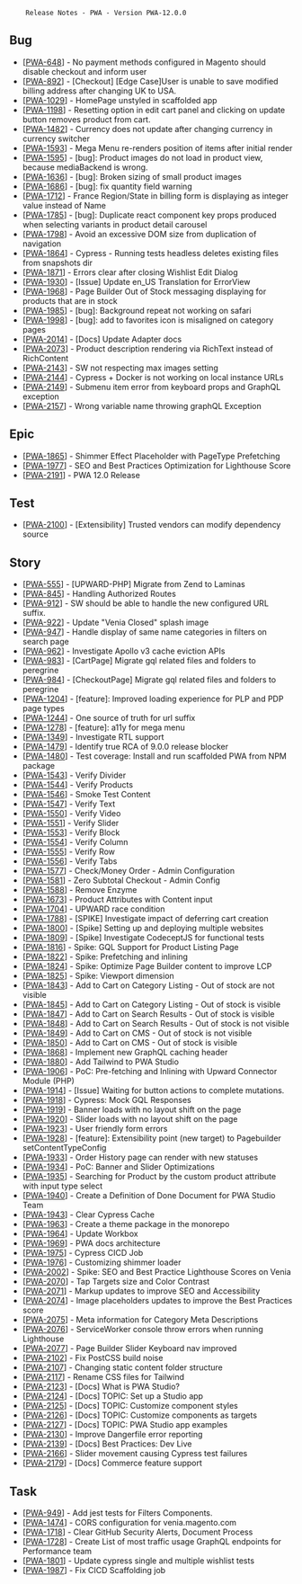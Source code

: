 
        Release Notes - PWA - Version PWA-12.0.0

<h2>        Bug
</h2>
<ul>
<li>[<a href='https://jira.corp.magento.com/browse/PWA-648'>PWA-648</a>] -         No payment methods configured in Magento should disable checkout and inform user
</li>
<li>[<a href='https://jira.corp.magento.com/browse/PWA-892'>PWA-892</a>] -         [Checkout] [Edge Case]User is unable to save modified billing address after changing UK to USA. 
</li>
<li>[<a href='https://jira.corp.magento.com/browse/PWA-1029'>PWA-1029</a>] -         HomePage unstyled in scaffolded app
</li>
<li>[<a href='https://jira.corp.magento.com/browse/PWA-1198'>PWA-1198</a>] -         Resetting option in edit cart panel and clicking on update  button removes product from cart.
</li>
<li>[<a href='https://jira.corp.magento.com/browse/PWA-1482'>PWA-1482</a>] -         Currency does not update after changing currency in  currency switcher
</li>
<li>[<a href='https://jira.corp.magento.com/browse/PWA-1593'>PWA-1593</a>] -         Mega Menu re-renders position of items after initial render
</li>
<li>[<a href='https://jira.corp.magento.com/browse/PWA-1595'>PWA-1595</a>] -         [bug]: Product images do not load in product view, because mediaBackend is wrong.
</li>
<li>[<a href='https://jira.corp.magento.com/browse/PWA-1636'>PWA-1636</a>] -         [bug]: Broken sizing of small product images
</li>
<li>[<a href='https://jira.corp.magento.com/browse/PWA-1686'>PWA-1686</a>] -         [bug]: fix quantity field warning
</li>
<li>[<a href='https://jira.corp.magento.com/browse/PWA-1712'>PWA-1712</a>] -         France Region/State in billing form is displaying as integer value instead of Name
</li>
<li>[<a href='https://jira.corp.magento.com/browse/PWA-1785'>PWA-1785</a>] -         [bug]: Duplicate react component key props produced when selecting variants in product detail carousel
</li>
<li>[<a href='https://jira.corp.magento.com/browse/PWA-1798'>PWA-1798</a>] -         Avoid an excessive DOM size from duplication of navigation
</li>
<li>[<a href='https://jira.corp.magento.com/browse/PWA-1864'>PWA-1864</a>] -         Cypress - Running tests headless deletes existing files from snapshots dir
</li>
<li>[<a href='https://jira.corp.magento.com/browse/PWA-1871'>PWA-1871</a>] -         Errors clear after closing Wishlist Edit Dialog
</li>
<li>[<a href='https://jira.corp.magento.com/browse/PWA-1930'>PWA-1930</a>] -         [Issue] Update en_US Translation for ErrorView
</li>
<li>[<a href='https://jira.corp.magento.com/browse/PWA-1968'>PWA-1968</a>] -         Page Builder Out of Stock messaging displaying for products that are in stock
</li>
<li>[<a href='https://jira.corp.magento.com/browse/PWA-1985'>PWA-1985</a>] -         [bug]: Background repeat not working on safari
</li>
<li>[<a href='https://jira.corp.magento.com/browse/PWA-1998'>PWA-1998</a>] -         [bug]: add to favorites icon is misaligned on category pages
</li>
<li>[<a href='https://jira.corp.magento.com/browse/PWA-2014'>PWA-2014</a>] -         [Docs] Update Adapter docs
</li>
<li>[<a href='https://jira.corp.magento.com/browse/PWA-2073'>PWA-2073</a>] -         Product description rendering via RichText instead of RichContent
</li>
<li>[<a href='https://jira.corp.magento.com/browse/PWA-2143'>PWA-2143</a>] -         SW not respecting max images setting
</li>
<li>[<a href='https://jira.corp.magento.com/browse/PWA-2144'>PWA-2144</a>] -         Cypress + Docker is not working on local instance URLs
</li>
<li>[<a href='https://jira.corp.magento.com/browse/PWA-2149'>PWA-2149</a>] -         Submenu item error from keyboard props and GraphQL exception
</li>
<li>[<a href='https://jira.corp.magento.com/browse/PWA-2157'>PWA-2157</a>] -         Wrong variable name throwing graphQL Exception 
</li>
</ul>

<h2>        Epic
</h2>
<ul>
<li>[<a href='https://jira.corp.magento.com/browse/PWA-1865'>PWA-1865</a>] -         Shimmer Effect Placeholder with PageType Prefetching 
</li>
<li>[<a href='https://jira.corp.magento.com/browse/PWA-1977'>PWA-1977</a>] -         SEO and Best Practices Optimization for Lighthouse Score 
</li>
<li>[<a href='https://jira.corp.magento.com/browse/PWA-2191'>PWA-2191</a>] -         PWA 12.0 Release
</li>
</ul>

<h2>        Test
</h2>
<ul>
<li>[<a href='https://jira.corp.magento.com/browse/PWA-2100'>PWA-2100</a>] -         [Extensibility] Trusted vendors can modify dependency source
</li>
</ul>

<h2>        Story
</h2>
<ul>
<li>[<a href='https://jira.corp.magento.com/browse/PWA-555'>PWA-555</a>] -         [UPWARD-PHP] Migrate from Zend to Laminas
</li>
<li>[<a href='https://jira.corp.magento.com/browse/PWA-845'>PWA-845</a>] -         Handling Authorized Routes
</li>
<li>[<a href='https://jira.corp.magento.com/browse/PWA-912'>PWA-912</a>] -         SW should be able to handle the new configured URL suffix.
</li>
<li>[<a href='https://jira.corp.magento.com/browse/PWA-922'>PWA-922</a>] -         Update &quot;Venia Closed&quot; splash image
</li>
<li>[<a href='https://jira.corp.magento.com/browse/PWA-947'>PWA-947</a>] -         Handle display of same name categories in filters on search page
</li>
<li>[<a href='https://jira.corp.magento.com/browse/PWA-962'>PWA-962</a>] -         Investigate Apollo v3 cache eviction APIs
</li>
<li>[<a href='https://jira.corp.magento.com/browse/PWA-983'>PWA-983</a>] -         [CartPage] Migrate gql related files and folders to peregrine
</li>
<li>[<a href='https://jira.corp.magento.com/browse/PWA-984'>PWA-984</a>] -         [CheckoutPage] Migrate gql related files and folders to peregrine
</li>
<li>[<a href='https://jira.corp.magento.com/browse/PWA-1204'>PWA-1204</a>] -         [feature]: Improved loading experience for PLP and PDP page types 
</li>
<li>[<a href='https://jira.corp.magento.com/browse/PWA-1244'>PWA-1244</a>] -         One source of truth for url suffix
</li>
<li>[<a href='https://jira.corp.magento.com/browse/PWA-1278'>PWA-1278</a>] -         [feature]: a11y for mega menu
</li>
<li>[<a href='https://jira.corp.magento.com/browse/PWA-1349'>PWA-1349</a>] -         Investigate RTL support
</li>
<li>[<a href='https://jira.corp.magento.com/browse/PWA-1479'>PWA-1479</a>] -         Identify true RCA of 9.0.0 release blocker
</li>
<li>[<a href='https://jira.corp.magento.com/browse/PWA-1480'>PWA-1480</a>] -         Test coverage: Install and run scaffolded PWA from NPM package
</li>
<li>[<a href='https://jira.corp.magento.com/browse/PWA-1543'>PWA-1543</a>] -         Verify Divider
</li>
<li>[<a href='https://jira.corp.magento.com/browse/PWA-1544'>PWA-1544</a>] -         Verify Products
</li>
<li>[<a href='https://jira.corp.magento.com/browse/PWA-1546'>PWA-1546</a>] -         Smoke Test Content
</li>
<li>[<a href='https://jira.corp.magento.com/browse/PWA-1547'>PWA-1547</a>] -         Verify Text
</li>
<li>[<a href='https://jira.corp.magento.com/browse/PWA-1550'>PWA-1550</a>] -         Verify Video
</li>
<li>[<a href='https://jira.corp.magento.com/browse/PWA-1551'>PWA-1551</a>] -         Verify Slider
</li>
<li>[<a href='https://jira.corp.magento.com/browse/PWA-1553'>PWA-1553</a>] -         Verify Block
</li>
<li>[<a href='https://jira.corp.magento.com/browse/PWA-1554'>PWA-1554</a>] -         Verify Column
</li>
<li>[<a href='https://jira.corp.magento.com/browse/PWA-1555'>PWA-1555</a>] -         Verify Row
</li>
<li>[<a href='https://jira.corp.magento.com/browse/PWA-1556'>PWA-1556</a>] -         Verify Tabs
</li>
<li>[<a href='https://jira.corp.magento.com/browse/PWA-1577'>PWA-1577</a>] -         Check/Money Order - Admin Configuration 
</li>
<li>[<a href='https://jira.corp.magento.com/browse/PWA-1581'>PWA-1581</a>] -         Zero Subtotal Checkout - Admin Config
</li>
<li>[<a href='https://jira.corp.magento.com/browse/PWA-1588'>PWA-1588</a>] -         Remove Enzyme
</li>
<li>[<a href='https://jira.corp.magento.com/browse/PWA-1673'>PWA-1673</a>] -         Product Attributes with Content input 
</li>
<li>[<a href='https://jira.corp.magento.com/browse/PWA-1704'>PWA-1704</a>] -         UPWARD race condition
</li>
<li>[<a href='https://jira.corp.magento.com/browse/PWA-1788'>PWA-1788</a>] -         [SPIKE] Investigate impact of deferring cart creation
</li>
<li>[<a href='https://jira.corp.magento.com/browse/PWA-1800'>PWA-1800</a>] -         [Spike] Setting up and deploying multiple websites
</li>
<li>[<a href='https://jira.corp.magento.com/browse/PWA-1809'>PWA-1809</a>] -         [Spike] Investigate CodeceptJS for functional tests
</li>
<li>[<a href='https://jira.corp.magento.com/browse/PWA-1816'>PWA-1816</a>] -         Spike: GQL Support for Product Listing Page
</li>
<li>[<a href='https://jira.corp.magento.com/browse/PWA-1822'>PWA-1822</a>] -         Spike: Prefetching and inlining 
</li>
<li>[<a href='https://jira.corp.magento.com/browse/PWA-1824'>PWA-1824</a>] -         Spike: Optimize Page Builder content to improve LCP
</li>
<li>[<a href='https://jira.corp.magento.com/browse/PWA-1825'>PWA-1825</a>] -         Spike: Viewport dimension
</li>
<li>[<a href='https://jira.corp.magento.com/browse/PWA-1843'>PWA-1843</a>] -         Add to Cart on Category Listing - Out of stock are not visible 
</li>
<li>[<a href='https://jira.corp.magento.com/browse/PWA-1845'>PWA-1845</a>] -         Add to Cart on Category Listing - Out of stock is visible
</li>
<li>[<a href='https://jira.corp.magento.com/browse/PWA-1847'>PWA-1847</a>] -         Add to Cart on Search Results - Out of stock is visible
</li>
<li>[<a href='https://jira.corp.magento.com/browse/PWA-1848'>PWA-1848</a>] -         Add to Cart on Search Results - Out of stock is not visible
</li>
<li>[<a href='https://jira.corp.magento.com/browse/PWA-1849'>PWA-1849</a>] -         Add to Cart on CMS - Out of stock is not visible
</li>
<li>[<a href='https://jira.corp.magento.com/browse/PWA-1850'>PWA-1850</a>] -         Add to Cart on CMS - Out of stock is visible
</li>
<li>[<a href='https://jira.corp.magento.com/browse/PWA-1868'>PWA-1868</a>] -         Implement new GraphQL caching header
</li>
<li>[<a href='https://jira.corp.magento.com/browse/PWA-1880'>PWA-1880</a>] -         Add Tailwind to PWA Studio
</li>
<li>[<a href='https://jira.corp.magento.com/browse/PWA-1906'>PWA-1906</a>] -         PoC: Pre-fetching and Inlining with Upward Connector Module (PHP)
</li>
<li>[<a href='https://jira.corp.magento.com/browse/PWA-1914'>PWA-1914</a>] -         [Issue] Waiting for button actions to complete mutations.
</li>
<li>[<a href='https://jira.corp.magento.com/browse/PWA-1918'>PWA-1918</a>] -         Cypress: Mock GQL Responses
</li>
<li>[<a href='https://jira.corp.magento.com/browse/PWA-1919'>PWA-1919</a>] -         Banner loads with no layout shift on the page
</li>
<li>[<a href='https://jira.corp.magento.com/browse/PWA-1920'>PWA-1920</a>] -         Slider loads with no layout shift on the page
</li>
<li>[<a href='https://jira.corp.magento.com/browse/PWA-1923'>PWA-1923</a>] -         User friendly form errors
</li>
<li>[<a href='https://jira.corp.magento.com/browse/PWA-1928'>PWA-1928</a>] -         [feature]: Extensibility point (new target) to Pagebuilder setContentTypeConfig 
</li>
<li>[<a href='https://jira.corp.magento.com/browse/PWA-1933'>PWA-1933</a>] -         Order History page can render with new statuses
</li>
<li>[<a href='https://jira.corp.magento.com/browse/PWA-1934'>PWA-1934</a>] -         PoC: Banner and Slider Optimizations
</li>
<li>[<a href='https://jira.corp.magento.com/browse/PWA-1935'>PWA-1935</a>] -         Searching for Product by the custom product attribute with input type select 
</li>
<li>[<a href='https://jira.corp.magento.com/browse/PWA-1940'>PWA-1940</a>] -         Create a Definition of Done Document for PWA Studio Team
</li>
<li>[<a href='https://jira.corp.magento.com/browse/PWA-1943'>PWA-1943</a>] -         Clear Cypress Cache
</li>
<li>[<a href='https://jira.corp.magento.com/browse/PWA-1963'>PWA-1963</a>] -         Create a theme package in the monorepo
</li>
<li>[<a href='https://jira.corp.magento.com/browse/PWA-1964'>PWA-1964</a>] -         Update Workbox
</li>
<li>[<a href='https://jira.corp.magento.com/browse/PWA-1969'>PWA-1969</a>] -         PWA docs architecture
</li>
<li>[<a href='https://jira.corp.magento.com/browse/PWA-1975'>PWA-1975</a>] -         Cypress CICD Job
</li>
<li>[<a href='https://jira.corp.magento.com/browse/PWA-1976'>PWA-1976</a>] -         Customizing shimmer loader 
</li>
<li>[<a href='https://jira.corp.magento.com/browse/PWA-2002'>PWA-2002</a>] -         Spike: SEO and Best Practice Lighthouse Scores on Venia 
</li>
<li>[<a href='https://jira.corp.magento.com/browse/PWA-2070'>PWA-2070</a>] -         Tap Targets size and Color Contrast 
</li>
<li>[<a href='https://jira.corp.magento.com/browse/PWA-2071'>PWA-2071</a>] -         Markup updates to improve SEO and Accessibility
</li>
<li>[<a href='https://jira.corp.magento.com/browse/PWA-2074'>PWA-2074</a>] -         Image placeholders updates to improve the Best Practices score
</li>
<li>[<a href='https://jira.corp.magento.com/browse/PWA-2075'>PWA-2075</a>] -         Meta information for Category Meta Descriptions
</li>
<li>[<a href='https://jira.corp.magento.com/browse/PWA-2076'>PWA-2076</a>] -         ServiceWorker console throw errors when running Lighthouse
</li>
<li>[<a href='https://jira.corp.magento.com/browse/PWA-2077'>PWA-2077</a>] -         Page Builder Slider Keyboard nav improved 
</li>
<li>[<a href='https://jira.corp.magento.com/browse/PWA-2102'>PWA-2102</a>] -         Fix PostCSS build noise
</li>
<li>[<a href='https://jira.corp.magento.com/browse/PWA-2107'>PWA-2107</a>] -         Changing static content folder structure
</li>
<li>[<a href='https://jira.corp.magento.com/browse/PWA-2117'>PWA-2117</a>] -         Rename CSS files for Tailwind
</li>
<li>[<a href='https://jira.corp.magento.com/browse/PWA-2123'>PWA-2123</a>] -         [Docs] What is PWA Studio?
</li>
<li>[<a href='https://jira.corp.magento.com/browse/PWA-2124'>PWA-2124</a>] -         [Docs] TOPIC: Set up a Studio app
</li>
<li>[<a href='https://jira.corp.magento.com/browse/PWA-2125'>PWA-2125</a>] -         [Docs] TOPIC: Customize component styles
</li>
<li>[<a href='https://jira.corp.magento.com/browse/PWA-2126'>PWA-2126</a>] -         [Docs] TOPIC: Customize components as targets
</li>
<li>[<a href='https://jira.corp.magento.com/browse/PWA-2127'>PWA-2127</a>] -         [Docs] TOPIC: PWA Studio app examples
</li>
<li>[<a href='https://jira.corp.magento.com/browse/PWA-2130'>PWA-2130</a>] -         Improve Dangerfile error reporting
</li>
<li>[<a href='https://jira.corp.magento.com/browse/PWA-2139'>PWA-2139</a>] -         [Docs] Best Practices: Dev Live
</li>
<li>[<a href='https://jira.corp.magento.com/browse/PWA-2166'>PWA-2166</a>] -         Slider movement causing Cypress test failures
</li>
<li>[<a href='https://jira.corp.magento.com/browse/PWA-2179'>PWA-2179</a>] -         [Docs] Commerce feature support
</li>
</ul>

<h2>        Task
</h2>
<ul>
<li>[<a href='https://jira.corp.magento.com/browse/PWA-949'>PWA-949</a>] -         Add jest tests for Filters Components.
</li>
<li>[<a href='https://jira.corp.magento.com/browse/PWA-1474'>PWA-1474</a>] -         CORS configuration for venia.magento.com
</li>
<li>[<a href='https://jira.corp.magento.com/browse/PWA-1718'>PWA-1718</a>] -         Clear GitHub Security Alerts, Document Process
</li>
<li>[<a href='https://jira.corp.magento.com/browse/PWA-1728'>PWA-1728</a>] -         Create List of most traffic usage GraphQL endpoints for Performance team
</li>
<li>[<a href='https://jira.corp.magento.com/browse/PWA-1801'>PWA-1801</a>] -         Update cypress single and multiple wishlist tests
</li>
<li>[<a href='https://jira.corp.magento.com/browse/PWA-1987'>PWA-1987</a>] -         Fix CICD Scaffolding job
</li>
</ul>
                                                                